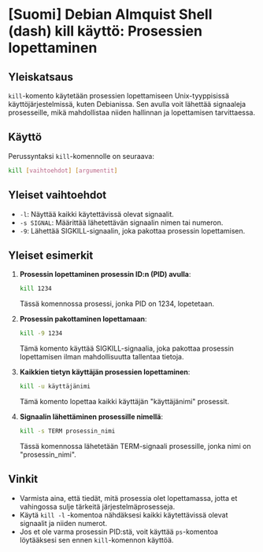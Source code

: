 # [Suomi] Debian Almquist Shell (dash) kill käyttö: Prosessien lopettaminen

## Yleiskatsaus
`kill`-komento käytetään prosessien lopettamiseen Unix-tyyppisissä käyttöjärjestelmissä, kuten Debianissa. Sen avulla voit lähettää signaaleja prosesseille, mikä mahdollistaa niiden hallinnan ja lopettamisen tarvittaessa.

## Käyttö
Perussyntaksi `kill`-komennolle on seuraava:

```bash
kill [vaihtoehdot] [argumentit]
```

## Yleiset vaihtoehdot
- `-l`: Näyttää kaikki käytettävissä olevat signaalit.
- `-s SIGNAL`: Määrittää lähetettävän signaalin nimen tai numeron.
- `-9`: Lähettää SIGKILL-signaalin, joka pakottaa prosessin lopettamisen.

## Yleiset esimerkit
1. **Prosessin lopettaminen prosessin ID:n (PID) avulla**:
   ```bash
   kill 1234
   ```
   Tässä komennossa prosessi, jonka PID on 1234, lopetetaan.

2. **Prosessin pakottaminen lopettamaan**:
   ```bash
   kill -9 1234
   ```
   Tämä komento käyttää SIGKILL-signaalia, joka pakottaa prosessin lopettamisen ilman mahdollisuutta tallentaa tietoja.

3. **Kaikkien tietyn käyttäjän prosessien lopettaminen**:
   ```bash
   kill -u käyttäjänimi
   ```
   Tämä komento lopettaa kaikki käyttäjän "käyttäjänimi" prosessit.

4. **Signaalin lähettäminen prosessille nimellä**:
   ```bash
   kill -s TERM prosessin_nimi
   ```
   Tässä komennossa lähetetään TERM-signaali prosessille, jonka nimi on "prosessin_nimi".

## Vinkit
- Varmista aina, että tiedät, mitä prosessia olet lopettamassa, jotta et vahingossa sulje tärkeitä järjestelmäprosesseja.
- Käytä `kill -l` -komentoa nähdäksesi kaikki käytettävissä olevat signaalit ja niiden numerot.
- Jos et ole varma prosessin PID:stä, voit käyttää `ps`-komentoa löytääksesi sen ennen `kill`-komennon käyttöä.
